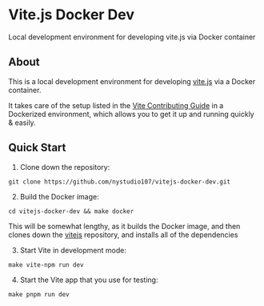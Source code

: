 # Vite.js Docker Dev
Local development environment for developing vite.js via Docker container

## About

This is a local development environment for developing [vite.js](https://vitejs.dev) via a Docker container.

It takes care of the setup listed in the [Vite Contributing Guide](https://github.com/vitejs/vite/blob/main/CONTRIBUTING.md) in a Dockerized environment, which allows you to get it up and running quickly & easily.

## Quick Start

1. Clone down the repository:

```
git clone https://github.com/nystudio107/vitejs-docker-dev.git
```

2. Build the Docker image:
```
cd vitejs-docker-dev && make docker
```
This will be somewhat lengthy, as it builds the Docker image, and then clones down the [vitejs](https://github.com/vitejs/vite/) repository, and installs all of the dependencies

3. Start Vite in development mode:
```
make vite-npm run dev
```

4. Start the Vite app that you use for testing:
```angular2html
make pnpm run dev
```
